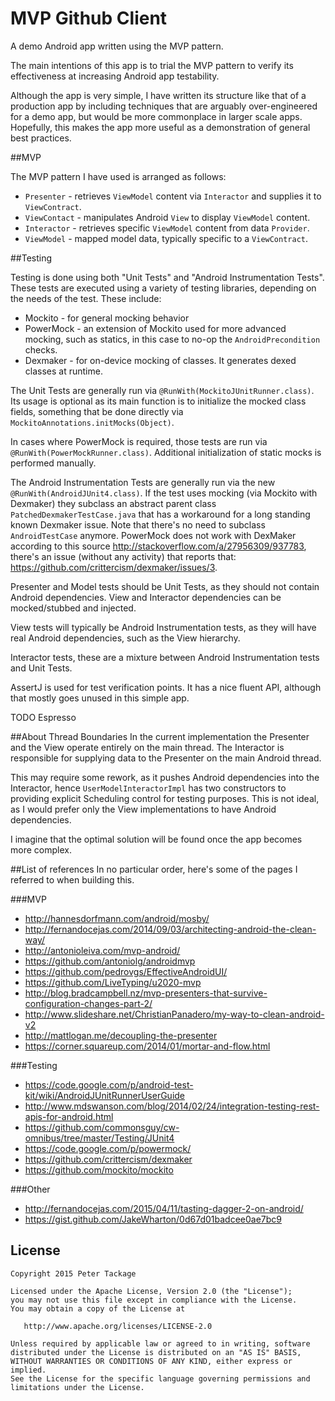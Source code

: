 MVP Github Client
==================
A demo Android app written using the MVP pattern.

The main intentions of this app is to trial the MVP pattern to verify its effectiveness at increasing
 Android app testability.

Although the app is very simple, I have written its structure like that of a production app by
including techniques that are arguably over-engineered for a demo app, but would be
more commonplace in larger scale apps. Hopefully, this makes the app more useful as a demonstration
of general best practices.

##MVP

The MVP pattern I have used is arranged as follows:

* ```Presenter``` - retrieves ```ViewModel``` content via ```Interactor``` and supplies it to ```ViewContract```.
* ```ViewContact``` - manipulates Android ```View``` to display ```ViewModel``` content.
* ```Interactor``` - retrieves specific ```ViewModel``` content from data ```Provider```.
* ```ViewModel``` - mapped model data, typically specific to a ```ViewContract```.

##Testing

Testing is done using both "Unit Tests" and "Android Instrumentation Tests". These tests are executed
using a variety of testing libraries, depending on the needs of the test. These include:

* Mockito - for general mocking behavior
* PowerMock - an extension of Mockito used for more advanced mocking, such as statics, in this case to no-op the ```AndroidPrecondition``` checks.
* Dexmaker - for on-device mocking of classes. It generates dexed classes at runtime.

The Unit Tests are generally run via ```@RunWith(MockitoJUnitRunner.class)```. Its usage is optional as its main function
is to initialize the mocked class fields, something that be done directly via ```MockitoAnnotations.initMocks(Object)```.

In cases where PowerMock is required, those tests are run via ```@RunWith(PowerMockRunner.class)```. Additional initialization
 of static mocks is performed manually.

The Android Instrumentation Tests are generally run via the new ```@RunWith(AndroidJUnit4.class)```. If the test
 uses mocking (via Mockito with Dexmaker) they subclass an abstract parent class ```PatchedDexmakerTestCase.java``` that has
a workaround for a long standing known Dexmaker issue. Note that there's no need to subclass ```AndroidTestCase``` anymore.
PowerMock does not work with DexMaker according to this source http://stackoverflow.com/a/27956309/937783, there's an
issue (without any activity) that reports that: https://github.com/crittercism/dexmaker/issues/3.

Presenter and Model tests should be Unit Tests, as they should not contain Android dependencies. View and
Interactor dependencies can be mocked/stubbed and injected.

View tests will typically be Android Instrumentation tests, as they will have real Android dependencies,
such as the View hierarchy.

Interactor tests, these are a mixture between Android Instrumentation tests and Unit Tests.

AssertJ is used for test verification points. It has a nice fluent API, although that mostly goes unused in this simple app.

TODO Espresso

##About Thread Boundaries
In the current implementation the Presenter and the View operate entirely on the main thread.
The Interactor is responsible for supplying data to the Presenter on the main Android thread.

This may require some rework, as it pushes Android dependencies into the Interactor, hence ```UserModelInteractorImpl```
 has two constructors to providing explicit Scheduling control for testing purposes. This is not ideal,
 as I would prefer only the View implementations to have Android dependencies.

I imagine that the optimal solution will be found once the app becomes more complex.

##List of references
In no particular order, here's some of the pages I referred to when building this.

###MVP
* http://hannesdorfmann.com/android/mosby/
* http://fernandocejas.com/2014/09/03/architecting-android-the-clean-way/
* http://antonioleiva.com/mvp-android/
* https://github.com/antoniolg/androidmvp
* https://github.com/pedrovgs/EffectiveAndroidUI/
* https://github.com/LiveTyping/u2020-mvp
* http://blog.bradcampbell.nz/mvp-presenters-that-survive-configuration-changes-part-2/
* http://www.slideshare.net/ChristianPanadero/my-way-to-clean-android-v2
* http://mattlogan.me/decoupling-the-presenter
* https://corner.squareup.com/2014/01/mortar-and-flow.html

###Testing
* https://code.google.com/p/android-test-kit/wiki/AndroidJUnitRunnerUserGuide
* http://www.mdswanson.com/blog/2014/02/24/integration-testing-rest-apis-for-android.html
* https://github.com/commonsguy/cw-omnibus/tree/master/Testing/JUnit4
* https://code.google.com/p/powermock/
* https://github.com/crittercism/dexmaker
* https://github.com/mockito/mockito

###Other
* http://fernandocejas.com/2015/04/11/tasting-dagger-2-on-android/
* https://gist.github.com/JakeWharton/0d67d01badcee0ae7bc9

License
-------

    Copyright 2015 Peter Tackage

    Licensed under the Apache License, Version 2.0 (the "License");
    you may not use this file except in compliance with the License.
    You may obtain a copy of the License at

       http://www.apache.org/licenses/LICENSE-2.0

    Unless required by applicable law or agreed to in writing, software
    distributed under the License is distributed on an "AS IS" BASIS,
    WITHOUT WARRANTIES OR CONDITIONS OF ANY KIND, either express or implied.
    See the License for the specific language governing permissions and
    limitations under the License.